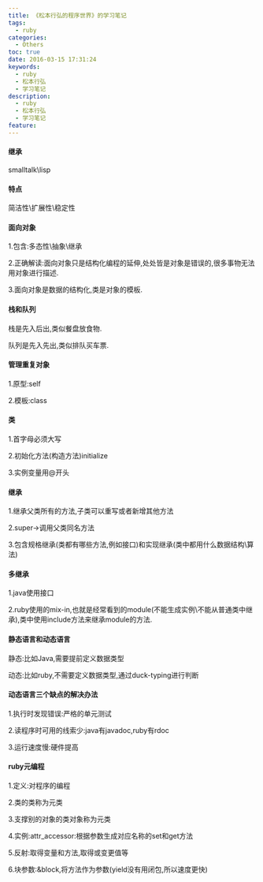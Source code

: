 ```yaml
---
title: 《松本行弘的程序世界》的学习笔记
tags:
  - ruby
categories:
  - Others
toc: true
date: 2016-03-15 17:31:24
keywords:
  - ruby
  - 松本行弘
  - 学习笔记
description:
  - ruby
  - 松本行弘
  - 学习笔记
feature:
---
```


#### 继承

smalltalk\lisp

#### 特点

简洁性\扩展性\稳定性

#### 面向对象

1.包含:多态性\抽象\继承

2.正确解读:面向对象只是结构化编程的延伸,处处皆是对象是错误的,很多事物无法用对象进行描述.

3.面向对象是数据的结构化,类是对象的模板.
<!-- more -->
#### 栈和队列

栈是先入后出,类似餐盘放食物.

队列是先入先出,类似排队买车票.

#### 管理重复对象

1.原型:self

2.模板:class

#### 类

1.首字母必须大写

2.初始化方法(构造方法)initialize

3.实例变量用@开头

#### 继承

1.继承父类所有的方法,子类可以重写或者新增其他方法

2.super->调用父类同名方法

3.包含规格继承(类都有哪些方法,例如接口)和实现继承(类中都用什么数据结构\算法)

#### 多继承

1.java使用接口

2.ruby使用的mix-in,也就是经常看到的module(不能生成实例\不能从普通类中继承),类中使用include方法来继承module的方法.

#### 静态语言和动态语言

静态:比如Java,需要提前定义数据类型

动态:比如ruby,不需要定义数据类型,通过duck-typing进行判断

#### 动态语言三个缺点的解决办法

1.执行时发现错误:严格的单元测试

2.读程序时可用的线索少:java有javadoc,ruby有rdoc

3.运行速度慢:硬件提高

#### ruby元编程

1.定义:对程序的编程

2.类的类称为元类

3.支撑别的对象的类对象称为元类

4.实例:attr_accessor:根据参数生成对应名称的set和get方法

5.反射:取得变量和方法,取得或变更值等

6.块参数:&block,将方法作为参数(yield没有用闭包,所以速度更快)
